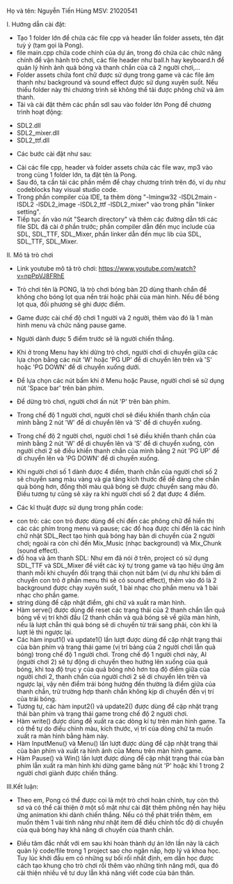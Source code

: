 Họ và tên: Nguyễn Tiến Hùng
MSV: 21020541


I. Hướng dẫn cài đặt:
- Tạo 1 folder lớn để chứa các file cpp và header lẫn folder assets, tên đặt tuỳ ý (tạm gọi là Pong).
- file main.cpp chứa code chính của dự án, trong đó chứa các chức năng chính để vận hành trò chơi, các file header như ball.h hay keyboard.h để quản lý hình ảnh quả bóng và thanh chắn của cả 2 người chơi,...
- Folder assets chứa font chữ được sử dụng trong game và các file âm thanh như background và sound effect được sử dụng xuyên suốt. Nếu thiếu folder này thì chương trình sẽ không thể tải được phông chữ và âm thanh.
- Tải và cài đặt thêm các phần sdl sau vào folder lớn Pong để chương trình hoạt động:
+ SDL2.dll
+ SDL2_mixer.dll
+ SDL2_ttf.dll

- Các bước cài đặt như sau:
+ Cài các file cpp, header và folder assets chứa các file wav, mp3 vào trong cùng 1 folder lớn, ta đặt tên là Pong.
+ Sau đó, ta cần tải các phần mềm để chạy chương trình trên đó, ví dụ như codeblocks hay visual studio code.
+ Trong phần compiler của IDE, ta thêm dòng "-lmingw32 -lSDL2main -lSDL2 -lSDL2_image -lSDL2_ttf -lSDL2_mixer" vào trong phần "linker setting".
+ Tiếp tục ấn vào nút "Search directory" và thêm các đường dẫn tới các file SDL đã cài ở phần trước; phần compiler dẫn đến mục include của SDL, SDL_TTF, SDL_Mixer, phần linker dẫn đến mục lib của SDL, SDL_TTF, SDL_Mixer.


II. Mô tả trò chơi

- Link youtube mô tả trò chơi: https://www.youtube.com/watch?v=npPpVJ8FRhE
- Trò chơi tên là PONG, là trò chơi bóng bàn 2D dùng thanh chắn để không cho bóng lọt qua nền trái hoặc phải của màn hình. Nếu để bóng lọt qua, đối phương sẽ ghi được điểm.
- Game được cài chế độ chơi 1 người và 2 người, thêm vào đó là 1 màn hình menu và chức năng pause game.
- Người dành được 5 điểm trước sẽ là người chiến thắng.
- Khi ở trong Menu hay khi dừng trò chơi, người chơi di chuyển giữa các lựa chọn bằng các nút 'W' hoặc 'PG UP' để di chuyển lên trên và 'S' hoặc 'PG DOWN' để di chuyển xuống dưới.
- Để lựa chọn các nút bấm khi ở Menu hoặc Pause, người chơi sẽ sử dụng nút 'Space bar' trên bàn phím.
- Để dừng trò chơi, người chơi ấn nút 'P' trên bàn phím. 
- Trong chế độ 1 người chơi, người chơi sẽ điều khiển thanh chắn của mình bằng 2 nút 'W' để di chuyển lên và 'S' để di chuyển xuống.
- Trong chế độ 2 người chơi, người chơi 1 sẽ điều khiển thanh chắn của mình bằng 2 nút 'W' để di chuyển lên và 'S' để di chuyển xuống, còn người chơi 2 sẽ điều khiển thanh chắn của mình bằng 2 nút 'PG UP' để di chuyển lên và 'PG DOWN' để di chuyển xuống.
- Khi người chơi số 1 dành được 4 điểm, thanh chắn của người chơi số 2 sẽ chuyển sang màu vàng và gia tăng kích thước để dễ dàng che chắn quả bóng hơn, đồng thời màu quả bóng sẽ được chuyển sang màu đỏ. Điều tương tự cũng sẽ xảy ra khi người chơi số 2 đạt được 4 điểm.

- Các kĩ thuật được sử dụng trong phần code: 

+ con trỏ: các con trỏ được dùng để chỉ đến các phông chữ để hiển thị các các phím trong menu và pause; các đồ hoạ được chỉ đến là các hình chữ nhật SDL_Rect tạo hình quả bóng hay bàn di chuyển của 2 người chơi; ngoài ra còn chỉ đến Mix_Music (nhạc background) và Mix_Chunk (sound effect).
+ đồ hoạ và âm thanh SDL: Như em đã nói ở trên, project có sử dụng SDL_TTF và SDL_Mixer để viết các ký tự trong game và tạo hiệu ứng âm thanh mỗi khi chuyển đổi trạng thái chọn nút bấm (ví dụ như khi bấm di chuyển con trỏ ở phần menu thì sẽ có sound effect), thêm vào đó là 2 background được chạy xuyên suốt, 1 bài nhạc cho phần menu và 1 bài nhạc cho phần game. 
+ string dùng để cập nhật điểm, ghi chữ và xuất ra màn hình.
+ Hàm serve() được dùng để reset các trạng thái của 2 thanh chắn lẫn quả bóng về vị trí khởi đầu (2 thanh chắn và quả bóng sẽ về giữa màn hình, nếu là lượt chẵn thì quả bóng sẽ di chuyển từ trái sang phải, còn khi là lượt lẻ thì ngược lại. 
+ Các hàm input1() và update1() lần lượt được dùng để cập nhật trạng thái của bàn phím và trạng thái game (vị trí bảng của 2 người chơi lẫn quả bóng) trong chế độ 1 người chơi. Trong chế độ 1 người chơi này, AI (người chơi 2) sẽ tự động di chuyển theo hướng lên xuống của quả bóng, khi toạ độ trục y của quả bóng nhỏ hơn toạ độ điểm giữa của người chơi 2, thanh chắn của người chơi 2 sẽ di chuyển lên trên và ngược lại, vậy nên điểm trái bóng hướng đến thường là điểm giữa của thanh chắn, trừ trường hợp thanh chắn không kịp di chuyển đến vị trí của trái bóng.
+ Tương tự, các hàm input2() và update2() được dùng để cập nhật trạng thái bàn phím và trạng thái game trong chế độ 2 người chơi.
+ Hàm write() được dùng để xuất ra các dòng kí tự trên màn hình game. Ta có thể tự do điều chỉnh màu, kích thước, vị trí của dòng chữ ta muốn xuất ra màn hình bằng hàm này. 
+ Hàm InputMenu() và Menu() lần lượt được dùng để cập nhật trạng thái của bàn phím và xuất ra hình ảnh của Menu trên màn hình game.
+ Hàm Pause() và Win() lần lượt được dùng để cập nhật trạng thái của bàn phím lẫn xuất ra màn hình khi dừng game bằng nút 'P' hoặc khi 1 trong 2 người chơi giành được chiến thắng. 

III.Kết luận: 
- Theo em, Pong có thể được coi là một trò chơi hoàn chỉnh, tuy còn thô sơ và có thể cải thiện ở một số mặt như cài đặt thêm phông nền hay hiệu ứng animation khi dành chiến thắng. Nếu có thể phát triển thêm, em muốn thêm 1 vài tính năng như nhặt item để điều chỉnh tốc độ di chuyển của quả bóng hay khả năng di chuyển của thanh chắn. 

- Điều tâm đắc nhất với em sau khi hoàn thành dự án lớn lần này là cách quản lý code/file trong 1 project sao cho ngăn nắp, hợp lý và khoa học. Tuy lúc khởi đầu em có những sự bối rối nhất định, em dần học được cách tạo khung cho trò chơi rồi thêm vào những tính năng mới, qua đó cải thiện nhiều về tư duy lẫn khả năng viết code của bản thân. 
